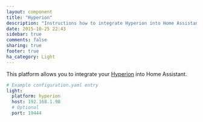 ```yaml
---
layout: component
title: "Hyperion"
description: "Instructions how to integrate Hyperion into Home Assistant."
date: 2015-10-25 22:43
sidebar: true
comments: false
sharing: true
footer: true
ha_category: Light
---
```


This platform allows you to integrate your [Hyperion](https://github.com/tvdzwan/hyperion/wiki) into Home Assistant.

```yaml
# Example configuration.yaml entry
light:
  platform: hyperion
  host: 192.168.1.98
  # Optional
  port: 19444
```

